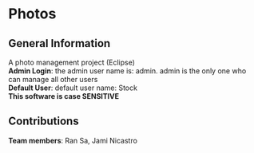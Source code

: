 # Photos
##  General Information
A photo management project (Eclipse)  
**Admin Login**: the admin user name is: admin. admin is the only one who can manage all other users  
**Default User**: default user name: Stock  
**This software is case SENSITIVE**  
  
## Contributions
**Team members**: Ran Sa, Jami Nicastro
